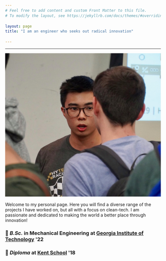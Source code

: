 ```yaml
---
# Feel free to add content and custom Front Matter to this file.
# To modify the layout, see https://jekyllrb.com/docs/themes/#overriding-theme-defaults

layout: page
title: "I am an engineer who seeks out radical innovation"

---
```

---

<p align="center">
<img width="600" height="auto" src="/assets/photo69.JPG">
</p>

Welcome to my personal page. Here you will find a diverse range of the projects I have worked on, but all with a focus on clean-tech. I am passionate and dedicated to making the world a better place through innovation!


<h3 id="-b-sc-in-mechanical-engineering-at-georgia-institute-of-technology-https-www-me-gatech-edu-22-br-">🐝 <em>B.Sc.</em> in Mechanical Engineering at <a href="https://www.me.gatech.edu/">Georgia Institute of Technology</a> &#39;22 <br /></h3>
<h3 id="-diploma-at-kent-school-https-www-kent-school-edu-18">🦁 <em>Diploma</em> at <a href="https://www.kent-school.edu/">Kent School</a> &#39;18</h3>
